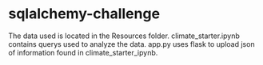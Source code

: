 # sqlalchemy-challenge
The data used is located in the Resources folder. climate_starter.ipynb contains querys used to analyze the data. app.py uses flask to upload json of information found in climate_starter_ipynb.
